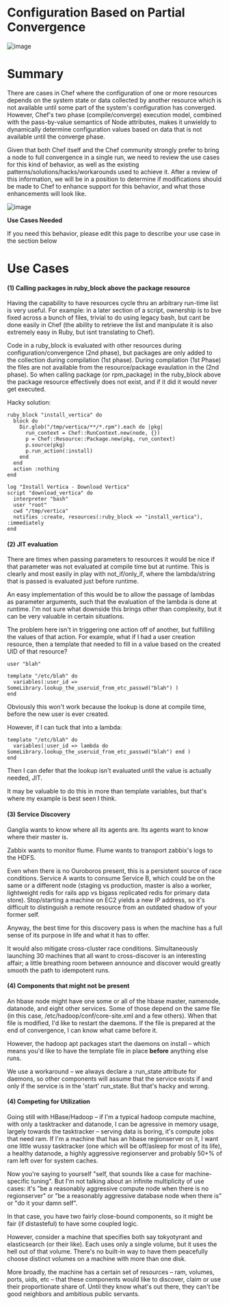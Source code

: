 Configuration Based on Partial Convergence
==========================================

![image](../attachments/13172814/13238286.png)

Summary
=======

There are cases in Chef where the configuration of one or more resources
depends on the system state or data collected by another resource which
is not available until some part of the system's configuration has
converged. However, Chef's two phase (compile/converge) execution model,
combined with the pass-by-value semantics of Node attributes, makes it
unwieldy to dynamically determine configuration values based on data
that is not available until the converge phase.

Given that both Chef itself and the Chef community strongly prefer to
bring a node to full convergence in a single run, we need to review the
use cases for this kind of behavior, as well as the existing
patterns/solutions/hacks/workarounds used to achieve it. After a review
of this information, we will be in a position to determine if
modifications should be made to Chef to enhance support for this
behavior, and what those enhancements will look like.   
  

![image](images/icons/emoticons/information.gif)

**Use Cases Needed**  
  
 If you need this behavior, please edit this page to describe your use
case in the section below

Use Cases
=========

#### (1) Calling packages in ruby\_block above the package resource

Having the capability to have resources cycle thru an arbitrary run-time
list is very useful. For example: in a later section of a script,
ownership is to bve fixed across a bunch of files, trivial to do using
legacy bash, but cant be done easily in Chef (the ability to retrieve
the list and manipulate it is also extremely easy in Ruby, but isnt
translating to Chef).

Code in a ruby\_block is evaluated with other resources during
configuration/convergence (2nd phase), but packages are only added to
the collection during compilation (1st phase). During compilation (1st
Phase) the files are not available from the resource/package evaulation
in the (2nd phase). So when calling package (or rpm\_package) in the
ruby\_block above the package resource effectively does not exist, and
if it did it would never get executed.

Hacky solution:

    ruby_block "install_vertica" do
      block do
        Dir.glob("/tmp/vertica/**/*.rpm").each do |pkg|
          run_context = Chef::RunContext.new(node, {})
          p = Chef::Resource::Package.new(pkg, run_context)
          p.source(pkg)
          p.run_action(:install)
        end
      end
      action :nothing
    end

    log "Install Vertica - Download Vertica"
    script "download_vertica" do
      interpreter "bash"
      user "root"
      cwd "/tmp/vertica"
      notifies :create, resources(:ruby_block => "install_vertica"), :immediately
    end

#### (2) JIT evaluation

There are times when passing parameters to resources it would be nice if
that parameter was not evaluated at compile time but at runtime. This is
clearly and most easily in play with not\_if/only\_if, where the
lambda/string that is passed is evaluated just before runtime.

An easy implementation of this would be to allow the passage of lambdas
as parameter arguments, such that the evaluation of the lambda is done
at runtime. I'm not sure what downside this brings other than
complexity, but it can be very valuable in certain situations.

The problem here isn't in triggering one action off of another, but
fulfilling the values of that action. For example, what if I had a user
creation resource, then a template that needed to fill in a value based
on the created UID of that resource?

    user "blah"

    template "/etc/blah" do
      variables(:user_id => SomeLibrary.lookup_the_useruid_from_etc_passwd("blah") )
    end

Obviously this won't work because the lookup is done at compile time,
before the new user is ever created.

However, if I can tuck that into a lambda:

    template "/etc/blah" do
      variables(:user_id => lambda do SomeLibrary.lookup_the_useruid_from_etc_passwd("blah") end )
    end

Then I can defer that the lookup isn't evaluated until the value is
actually needed, JIT.

It may be valuable to do this in more than template variables, but
that's where my example is best seen I think.

#### (3) Service Discovery

Ganglia wants to know where all its agents are. Its agents want to know
where their master is.

Zabbix wants to monitor flume. Flume wants to transport zabbix's logs to
the HDFS.

Even when there is no Ouroboros present, this is a persistent source of
race conditions. Service A wants to consume Service B, which could be on
the same or a different node (staging vs production, master is also a
worker, lightweight redis for rails app vs bigass replicated redis for
primary data store). Stop/starting a machine on EC2 yields a new IP
address, so it's difficult to distinguish a remote resource from an
outdated shadow of your former self.

Anyway, the best time for this discovery pass is when the machine has a
full sense of its purpose in life and what it has to offer.

It would also mitigate cross-cluster race conditions. Simultaneously
launching 30 machines that all want to cross-discover is an interesting
affair; a little breathing room between announce and discover would
greatly smooth the path to idempotent runs.

#### (4) Components that might not be present

An hbase node might have one some or all of the hbase master, namenode,
datanode, and eight other services. Some of those depend on the same
file (in this case, /etc/hadoop/conf/core-site.xml and a few others).
When that file is modified, I'd like to restart the daemons. If the file
is prepared at the end of convergence, I can know what came before it.

However, the hadoop apt packages start the daemons on install – which
means you'd like to have the template file in place **before** anything
else runs.

We use a workaround – we always declare a :run\_state attribute for
daemons, so other components will assume that the service exists if and
only if the service is in the 'start' run\_state. But that's hacky and
wrong.

#### (4) Competing for Utilization

Going still with HBase/Hadoop – if I'm a typical hadoop compute machine,
with only a tasktracker and datanode, I can be agressive in memory
usage, largely towards the tasktracker – serving data is boring, it's
compute jobs that need ram. If I'm a machine that has an hbase
regionserver on it, I want one little wussy tasktracker (one which will
be off/asleep for most of its life), a healthy datanode, a highly
aggressive regionserver and probably 50+% of ram left over for system
caches.

Now you're saying to yourself "self, that sounds like a case for
machine-specific tuning". But I'm not talking about an infinite
multiplicity of use cases: it's "be a reasonably aggressive compute node
when there is no regionserver" or "be a reasonably aggressive database
node when there is" or "do it your damn self".

In that case, you have two fairly close-bound components, so it might be
fair (if distasteful) to have some coupled logic.

However, consider a machine that specifies both say tokyotyrant and
elasticsearch (or their like). Each uses only a single volume, but it
uses the hell out of that volume. There's no built-in way to have them
peacefully choose distinct volumes on a machine with more than one disk.

More broadly, the machine has a certain set of resources – ram, volumes,
ports, uids, etc – that these components would like to discover, claim
or use their proportionate share of. Until they know what's out there,
they can't be good neighbors and ambitious public servants.

  
  
  
  

  

